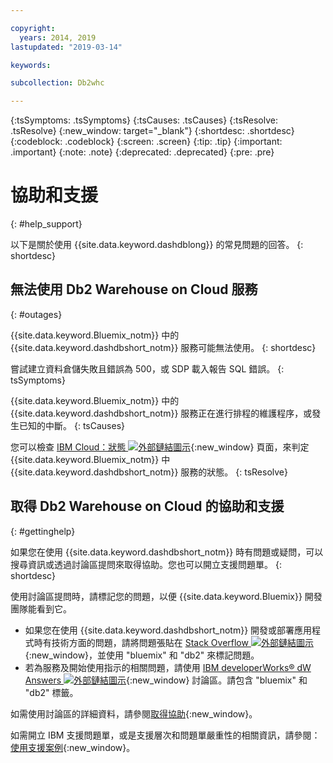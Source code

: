 ```yaml
---

copyright:
  years: 2014, 2019
lastupdated: "2019-03-14"

keywords:

subcollection: Db2whc

---
```


<!-- Attribute definitions --> 
{:tsSymptoms: .tsSymptoms} 
{:tsCauses: .tsCauses} 
{:tsResolve: .tsResolve} 
{:new_window: target="_blank"}
{:shortdesc: .shortdesc}
{:codeblock: .codeblock}
{:screen: .screen}
{:tip: .tip}
{:important: .important}
{:note: .note}
{:deprecated: .deprecated}
{:pre: .pre}

# 協助和支援
{: #help_support}

以下是關於使用 {{site.data.keyword.dashdblong}} 的常見問題的回答。
{: shortdesc}

## 無法使用 Db2 Warehouse on Cloud 服務
{: #outages}

{{site.data.keyword.Bluemix_notm}} 中的 {{site.data.keyword.dashdbshort_notm}} 服務可能無法使用。
{: shortdesc}

嘗試建立資料倉儲失敗且錯誤為 500，或 SDP 載入報告 SQL 錯誤。
{: tsSymptoms}

{{site.data.keyword.Bluemix_notm}} 中的 {{site.data.keyword.dashdbshort_notm}} 服務正在進行排程的維護程序，或發生已知的中斷。
{: tsCauses}

您可以檢查 [IBM Cloud：狀態 ![外部鏈結圖示](../../icons/launch-glyph.svg "外部鏈結圖示")](https://cloud.ibm.com/status?selected=status){:new_window} 頁面，來判定 {{site.data.keyword.Bluemix_notm}} 中 {{site.data.keyword.dashdbshort_notm}} 服務的狀態。
{: tsResolve}

<!-- * Status monitoring:
  * [All regions ![External link icon](../../icons/launch-glyph.svg "External link icon")](https://console.eu-gb.bluemix.net/status?tags=platform,runtimes,services,ibm:yp:eu-gb,ibm:yp:eu-de,ibm:yp:us-south,ibm:yp:au-syd){:new_window} -->

## 取得 Db2 Warehouse on Cloud 的協助和支援
{: #gettinghelp}

如果您在使用 {{site.data.keyword.dashdbshort_notm}} 時有問題或疑問，可以搜尋資訊或透過討論區提問來取得協助。您也可以開立支援問題單。
{: shortdesc}

使用討論區提問時，請標記您的問題，以便 {{site.data.keyword.Bluemix}} 開發團隊能看到它。

* 如果您在使用 {{site.data.keyword.dashdbshort_notm}} 開發或部署應用程式時有技術方面的問題，請將問題張貼在 [Stack Overflow ![外部鏈結圖示](../../icons/launch-glyph.svg "外部鏈結圖示")](http://stackoverflow.com/search?q=dashdb+bluemix){:new_window}，並使用 "bluemix" 和 "db2" 來標記問題。
* 若為服務及開始使用指示的相關問題，請使用 [IBM developerWorks® dW Answers ![外部鏈結圖示](../../icons/launch-glyph.svg "外部鏈結圖示")](https://developer.ibm.com/answers/topics/dashdb/?smartspace=bluemix){:new_window} 討論區。請包含 "bluemix" 和 "db2" 標籤。

如需使用討論區的詳細資料，請參閱[取得協助](/docs/get-support?topic=get-support-getting-customer-support#using-avatar){:new_window}。

如需開立 IBM 支援問題單，或是支援層次和問題單嚴重性的相關資訊，請參閱：[使用支援案例](/docs/get-support?topic=get-support-open-case#open-case){:new_window}。



